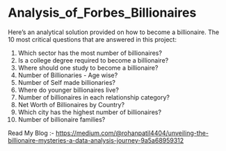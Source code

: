 # Analysis_of_Forbes_Billionaires
Here’s an analytical solution provided on how to become a billionaire.
The 10 most critical questions that are answered in this project:
1. Which sector has the most number of billionaires?
2. Is a college degree required to become a billionaire?
3. Where should one study to become a billionaire?
4. Number of Billionaries - Age wise?
5. Number of Self made billionaries?
6. Where do younger billionaires live?
7. Number of billionaires in each relationship category?
8. Net Worth of Billionaires by Country?
9. Which city has the highest number of billionaires?
10. Number of billionaire families?

Read My Blog :- https://medium.com/@rohanpatil4404/unveiling-the-billionaire-mysteries-a-data-analysis-journey-9a5a68959312
